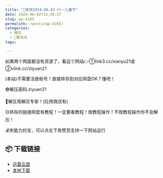 ```yaml
---
title: "🌸老师2024.06.01-六一儿童节"
date: 2024-06-02T14:39:27
slug: wp-4165
permalink: /posts/wp-4165/
categories:
  - 精华
  - 🌸臂夫夫
tags:

---
```


如果两个网盘都没有资源了，看这个网站👉①link3.cc/xianyu21或②vlink.cc/ziyuan21

(本站)不需要注册账号！直接转存到对应网盘OK？懂吧！

🟢解压密码:ziyuan21

🔵解压用解压专家！(应用商店有)

🟡转存的链接网盘有教程！一定要看教程！按教程操作！不按教程操作你不会解压！

💰🈶能力的宝，可以点左下角赞赏支持一下网站运行

## 📦 下载链接
- [迅雷云盘](https://blziyuan21.com/pay-download/4165?key=dea9b819c1&down_id=0)
- [本地下载](https://blziyuan21.com/pay-download/4165?key=dea9b819c1&down_id=1)

